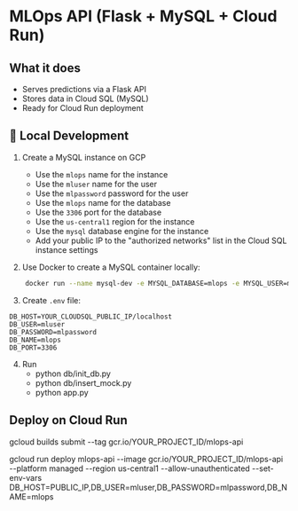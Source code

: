 # MLOps API (Flask + MySQL + Cloud Run)

## What it does
- Serves predictions via a Flask API
- Stores data in Cloud SQL (MySQL)
- Ready for Cloud Run deployment

## 🧪 Local Development

1. Create a MySQL instance on GCP
    - Use the `mlops` name for the instance
    - Use the `mluser` name for the user
    - Use the `mlpassword` password for the user
    - Use the `mlops` name for the database
    - Use the `3306` port for the database
    - Use the `us-central1` region for the instance
    - Use the `mysql` database engine for the instance
    - Add your public IP to the "authorized networks" list in the Cloud SQL instance settings

2. Use Docker to create a MySQL container locally:

```bash
    docker run --name mysql-dev -e MYSQL_DATABASE=mlops -e MYSQL_USER=mluser -e MYSQL_PASSWORD=mlpassword -e MYSQL_ROOT_PASSWORD=rootpass -p 3306:3306 -d mysql:8

```

3. Create `.env` file:

```env
DB_HOST=YOUR_CLOUDSQL_PUBLIC_IP/localhost
DB_USER=mluser
DB_PASSWORD=mlpassword
DB_NAME=mlops
DB_PORT=3306
```

4. Run
    - python db/init_db.py
    - python db/insert_mock.py
    - python app.py


## Deploy on Cloud Run

gcloud builds submit --tag gcr.io/YOUR_PROJECT_ID/mlops-api

gcloud run deploy mlops-api --image gcr.io/YOUR_PROJECT_ID/mlops-api --platform managed --region us-central1 --allow-unauthenticated --set-env-vars DB_HOST=PUBLIC_IP,DB_USER=mluser,DB_PASSWORD=mlpassword,DB_NAME=mlops
